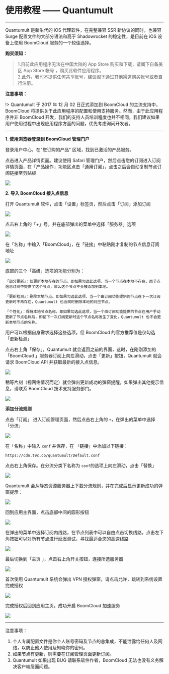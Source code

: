# 使用教程 —— Quantumult

- - -

Quantumult 是新生代的 iOS 代理软件，在完整兼容 SSR 新协议的同时，也兼容 Surge 配置文件的大部分语法和高于 Shadowrocket 的稳定性，是目前在 iOS 设备上使用 BoomCloud 服务的一个较佳选择。

 **购买须知：**

>1.目前此应用程序无法在中国大陆的 App Store 购买和下载，请阁下自备美区 App Store 帐号 ，购买此软件应用程序。  
2.此外，我司不提供任何共享账号，建议阁下通过其他渠道购买帐号或者自行注册。

**注意事项：**  

!> Quantumult 于 2017 年 12 月 02 日正式添加到 BoomCloud 的主流支持中，BoomCloud 将提供关于此应用程序的配置和使用支持服务。然而，由于此应用程序并非 BoomCloud 开发，我们的支持人员培训程度也并不相同，我们建议如果用户使用过程中出现应用程序方面的问题，优先考虑询问开发者。

---

**1. 使用浏览器登录到 BoomCloud 管理门户**

登录用户中心，在"您订购的产品" 区域，找到已激活的产品服务。

点击进入产品详情页面。建议使用 Safari 管理门户，然后点击您的订阅进入订阅详情页面，在「产品操作」功能区点击「通用订阅」，点击之后会自动复制节点订阅链接至剪贴板

![](../img/win/01.png)

**2. 导入 BoomCloud 接入点信息**

打开 Quantumult 软件，点击「设置」标签页，然后点击「订阅」添加订阅

![](../img/ios/quantumult-01.png)

点击右上角的「+」号，并在底部弹出的菜单中选择「服务器」选项

![](../img/ios/quantumult-02.png)

在「名称」中输入「BoomCloud」，在「链接」中粘贴刚才复制的节点信息订阅地址

![](../img/ios/quantumult-03.png)

底部的三个「高级」选项的功能分别为：

```
「部分更新」：仅更新本地存在的节点。即如果勾选此选项，当一个节点在本地不存在，而节点信息订阅中提供了这个节点，那么这个节点不会被添加到本地。

「更新检测」：删除本地节点。即如果勾选此选项，当一个由订阅功能提供的节点在下一次订阅更新时不再存在，Quantumult 也会同时删除本地的对应节点。

「个性化」：保持本地节点名称。即如果勾选此选项，当一个由订阅功能提供的节点在用户手动更新了节点名称后，即使下一次订阅更新时这个节点名称发生了变化，Quantumult 也不会更新本地节点的名称。
```

用户可以根据自身需求选择这些选项，但 BoomCloud 的官方推荐值是仅勾选「更新检测」


点击右上角「保存」，Quantumult 就会返回之前的界面，这时，在刚刚添加的「BoomCloud 」服务器订阅上向左滑动，点击「更新」按钮，Quantumult 就会请求 BoomCloud API 并获取最新的接入点信息。

![](../img/ios/quantumult-04.png)

稍等片刻（视网络情况而定）就会弹出更新成功的弹窗提醒，如果弹出其他提示信息，请联系 BoomCloud 技术支持服务部门。

![](../img/ios/quantumult-05.png)


**添加分流规则**

点击「订阅」 进入订阅管理页面，然后点击右上角的 `+`，在弹出的菜单中选择「分流」

![](../img/ios/quantumult-06.png)

在「名称」中输入 `conf` 并保存，在 「链接」中添加以下链接：  

`https://cdn.t9c.co/quantumult/Default.conf`

点击右上角保存。在分流分类下名称为 `conf`的选项上向左滑动，点击「替换」

![](../img/ios/quantumult-07.png)

Quantumult 会从静态资源服务器上下载分流规则，并在完成后显示更新成功的弹窗提示：

![](../img/ios/quantumult-08.png)

回到应用主界面，点击底部中间的圆形按钮

![](../img/ios/quantumult-09.png)

在弹出的菜单中选择订阅内线路，在节点列表中可以自由点击切换线路，点击左下角按钮可以对所有节点进行延迟测试，寻找最适合您的高速线路

![](../img/ios/quantumult-10.png)

最后切换到「主页 」，点击右上角开关按钮，连接所选服务器

![](../img/ios/quantumult-11.png)

首次使用 Quantumult 系统会弹出 VPN 授权弹窗，请点击允许，跳转到系统设置完成授权

![](../img/ios/quantumult-12.png)

完成授权后回到应用主页，成功开启 BoomCloud 加速服务

![](../img/ios/quantumult-13.png)

- - -
注意事项：  
1. 个人专属配置文件是你个人账号密码及节点的总集成，不能泄露给任何人及网络，以防止他人使用及知晓你的密码。  
2. 如果节点有更新，则需要在订阅管理页面更新订阅。  
3. Quantumult 如果出现 BUG 请联系软件作者，BoomCloud 无法也没有义务解决客户端层面问题。
